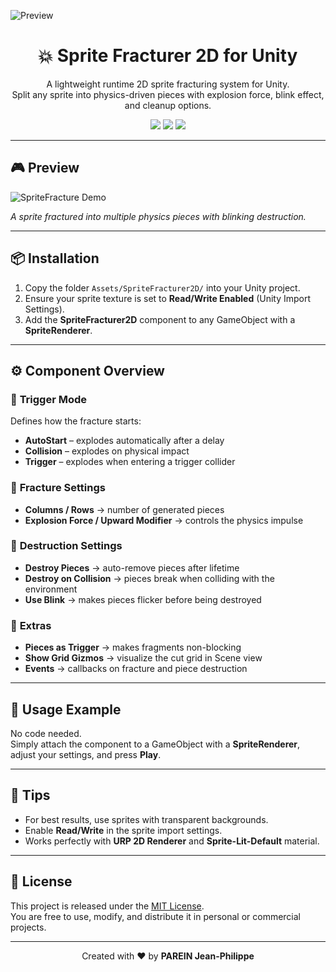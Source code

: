 ![Preview](Docs/fracture_demo.gif)

<h1 align="center">💥 Sprite Fracturer 2D for Unity</h1>

<p align="center">
A lightweight runtime 2D sprite fracturing system for Unity.<br/>
Split any sprite into physics-driven pieces with explosion force, blink effect, and cleanup options.
</p>

<p align="center">
  <img src="https://img.shields.io/badge/Unity-2022.3%2B-black?logo=unity" />
  <img src="https://img.shields.io/badge/License-MIT-green" />
  <img src="https://img.shields.io/badge/RenderPipeline-Built--in%2FURP%2FHDRP-blue" />
</p>

---

## 🎮 Preview

![SpriteFracture Demo](Docs/fracture_demo.gif)

*A sprite fractured into multiple physics pieces with blinking destruction.*

---

## 📦 Installation

1. Copy the folder `Assets/SpriteFracturer2D/` into your Unity project.  
2. Ensure your sprite texture is set to **Read/Write Enabled** (Unity Import Settings).  
3. Add the **SpriteFracturer2D** component to any GameObject with a **SpriteRenderer**.  

---

## ⚙️ Component Overview

### 🔹 **Trigger Mode**
Defines how the fracture starts:
- **AutoStart** – explodes automatically after a delay  
- **Collision** – explodes on physical impact  
- **Trigger** – explodes when entering a trigger collider  

### 🔹 **Fracture Settings**
- **Columns / Rows** → number of generated pieces  
- **Explosion Force / Upward Modifier** → controls the physics impulse  

### 🔹 **Destruction Settings**
- **Destroy Pieces** → auto-remove pieces after lifetime  
- **Destroy on Collision** → pieces break when colliding with the environment  
- **Use Blink** → makes pieces flicker before being destroyed  

### 🔹 **Extras**
- **Pieces as Trigger** → makes fragments non-blocking  
- **Show Grid Gizmos** → visualize the cut grid in Scene view  
- **Events** → callbacks on fracture and piece destruction  

---

## 🧩 Usage Example

No code needed.  
Simply attach the component to a GameObject with a **SpriteRenderer**, adjust your settings, and press **Play**.

---

## 🧠 Tips
- For best results, use sprites with transparent backgrounds.  
- Enable **Read/Write** in the sprite import settings.  
- Works perfectly with **URP 2D Renderer** and **Sprite-Lit-Default** material.  

---

## 📜 License
This project is released under the [MIT License](LICENSE).  
You are free to use, modify, and distribute it in personal or commercial projects.

---

<p align="center">Created with ❤️ by <b>PAREIN Jean-Philippe</b></p>
